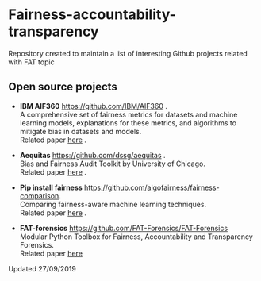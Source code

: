 # Fairness-accountability-transparency
Repository created to maintain a list of interesting Github projects related with FAT topic


## Open source projects
* **IBM AIF360** 
   https://github.com/IBM/AIF360 .  
   A comprehensive set of fairness metrics for datasets and machine learning models, explanations for these metrics, and algorithms to mitigate bias in datasets and models.   
   Related paper [here](https://arxiv.org/abs/1810.01943) .  

* **Aequitas**
   https://github.com/dssg/aequitas .  
   Bias and Fairness Audit Toolkit by University of Chicago.   
   Related paper [here](https://arxiv.org/abs/1811.05577) .  

* **Pip install fairness** 
   https://github.com/algofairness/fairness-comparison.  
   Comparing fairness-aware machine learning techniques.   
   Related paper [here](https://arxiv.org/abs/1802.04422) .     

* **FAT-forensics** 
   https://github.com/FAT-Forensics/FAT-Forensics   
   Modular Python Toolbox for Fairness, Accountability and Transparency Forensics.   
   Related paper [here](https://arxiv.org/abs/1909.05167)   










Updated 27/09/2019
